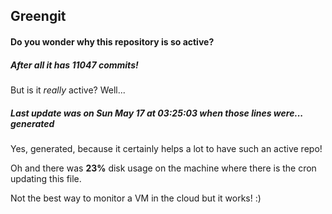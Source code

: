 ## Greengit

#### Do you wonder why this repository is so active?

##### After all it has 11047 commits!

But is it *really* active? Well...

##### Last update was on Sun May 17 at 03:25:03 when those lines were... generated

Yes, generated, because it certainly helps a lot to have such an active repo!

Oh and there was **23%** disk usage on the machine
where there is the cron updating this file.

Not the best way to monitor a VM in the cloud but it works! :)
